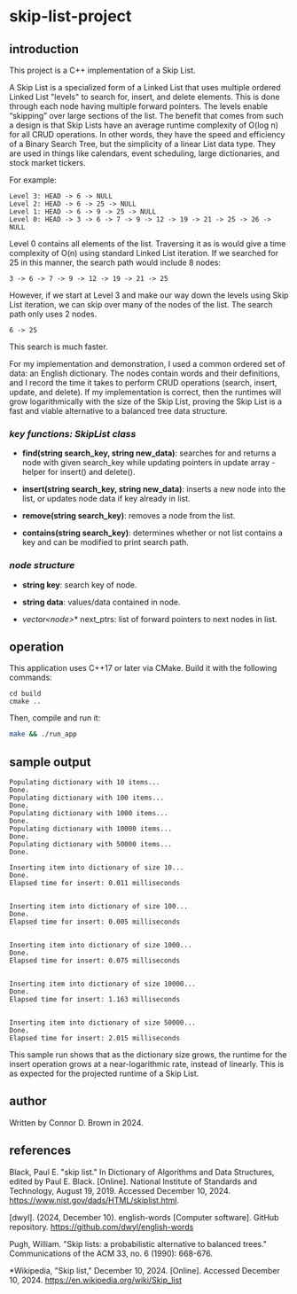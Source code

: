 # skip-list-project

## introduction

This project is a C++ implementation of a Skip List.

A Skip List is a specialized form of a Linked List that uses multiple ordered Linked List "levels" to search for, insert, and delete elements. This is done through each node having multiple forward pointers. The levels enable “skipping” over large sections of the list. The benefit that comes from such a design is that Skip Lists have an average runtime complexity of O(log n) for all CRUD operations. In other words, they have the speed and efficiency of a Binary Search Tree, but the simplicity of a linear List data type. They are used in things like calendars, event scheduling, large dictionaries, and stock market tickers.

For example:

```text
Level 3: HEAD -> 6 -> NULL
Level 2: HEAD -> 6 -> 25 -> NULL
Level 1: HEAD -> 6 -> 9 -> 25 -> NULL
Level 0: HEAD -> 3 -> 6 -> 7 -> 9 -> 12 -> 19 -> 21 -> 25 -> 26 -> NULL
```

Level 0 contains all elements of the list. Traversing it as is would give a time complexity of O(n) using standard Linked List iteration. If we searched for 25 in this manner, the search path would include 8 nodes:

```text
3 -> 6 -> 7 -> 9 -> 12 -> 19 -> 21 -> 25
```

However, if we start at Level 3 and make our way down the levels using Skip List iteration, we can skip over many of the nodes of the list. The search path only uses 2 nodes.

```text
6 -> 25
```

This search is much faster.

For my implementation and demonstration, I used a common ordered set of data: an English dictionary. The nodes contain words and their definitions, and I record the time it takes to perform CRUD operations (search, insert, update, and delete). If my implementation is correct, then the runtimes will grow logarithmically with the size of the Skip List, proving the Skip List is a fast and viable alternative to a balanced tree data structure.

### *key functions: SkipList class*

- **find(string search_key, string new_data)**: searches for and returns a node with given search_key while updating pointers in update array - helper for insert() and delete().

- **insert(string search_key, string new_data)**: inserts a new node into the list, or updates node data if key already in list.

- **remove(string search_key)**: removes a node from the list.

- **contains(string search_key)**: determines whether or not list contains a key and can be modified to print search path.

### *node structure*

- **string key**: search key of node.

- **string data**: values/data contained in node.

- **vector<node*>** next_ptrs: list of forward pointers to next nodes in list.


## operation

This application uses C++17 or later via CMake. Build it with the following commands:

```text
cd build
cmake ..
```

Then, compile and run it:
```bash
make && ./run_app
```

## sample output
```text
Populating dictionary with 10 items...
Done.
Populating dictionary with 100 items...
Done.
Populating dictionary with 1000 items...
Done.
Populating dictionary with 10000 items...
Done.
Populating dictionary with 50000 items...
Done.

Inserting item into dictionary of size 10...
Done.
Elapsed time for insert: 0.011 milliseconds


Inserting item into dictionary of size 100...
Done.
Elapsed time for insert: 0.005 milliseconds


Inserting item into dictionary of size 1000...
Done.
Elapsed time for insert: 0.075 milliseconds


Inserting item into dictionary of size 10000...
Done.
Elapsed time for insert: 1.163 milliseconds


Inserting item into dictionary of size 50000...
Done.
Elapsed time for insert: 2.015 milliseconds
```

This sample run shows that as the dictionary size grows, the runtime for the insert operation grows at a near-logarithmic rate, instead of linearly. This is as expected for the projected runtime of a Skip List.

## author

Written by Connor D. Brown in 2024.

## references

Black, Paul E. "skip list." In Dictionary of Algorithms and Data Structures, edited by Paul E. Black. [Online]. National Institute of Standards and Technology, August 19, 2019. Accessed December 10, 2024. https://www.nist.gov/dads/HTML/skiplist.html.

[dwyl]. (2024, December 10). english-words [Computer software]. GitHub repository. https://github.com/dwyl/english-words

Pugh, William. "Skip lists: a probabilistic alternative to balanced trees." Communications of the ACM 33, no. 6 (1990): 668-676.

*Wikipedia, "Skip list," December 10, 2024. [Online]. Accessed December 10, 2024.  https://en.wikipedia.org/wiki/Skip_list



